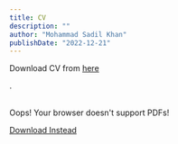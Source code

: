 ```yaml
---
title: CV
description: ""
author: "Mohammad Sadil Khan"
publishDate: "2022-12-21"
---
```

<p> Download CV from <a href="resume.pdf">here</a></p>.
<div> &nbsp </div>
<object data='resume.pdf' style='width:800px;height:2100px'>
    <p>Oops! Your browser doesn't support PDFs!</p>
    <p><a href="some.pdf">Download Instead</a></p>
</object>
